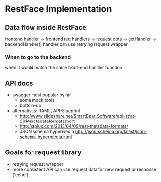RestFace Implementation
=======================

Data flow inside RestFace
-------------------------
frontend handler
-> frontend req handlers
-> request opts
-> getHandler
-> backendHandler()
  handler can use retrying request wrapper

### When to go to the backend
when it would match the same front-end handler function



API docs
--------
- swagger most popular by far
    - some mock tools
    - bottom-up
- alternatives: RAML, API-Blueprint
    - http://www.slideshare.net/SmartBear_Software/api-strat-2014metadataformatsshort
    - http://apiux.com/2013/04/09/rest-metadata-formats/
    - JSON schema hypermedia http://json-schema.org/latest/json-schema-hypermedia.html


Goals for request library
--------------------------
- retrying request wrapper
- more consistent API
  can use request data for new request or response ('echo')

